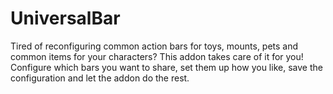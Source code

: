 # UniversalBar
 
Tired of reconfiguring common action bars for toys, mounts, pets and common items for your characters? This addon takes care of it for you! Configure which bars you want to share, set them up how you like, save the configuration and let the addon do the rest. 